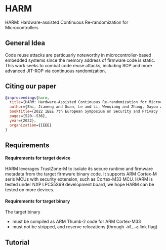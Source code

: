 # HARM
HARM: Hardware-assisted Continuous Re-randomization for Microcontrollers

## General Idea

Code reuse attacks are particuarly noteworthy in microcontroller-based embedded systems since the memory address of firmware code is static. This work seeks to combat code reuse attacks, including ROP and more advanced JIT-ROP via continuous randomization.

## Citing our paper
```bibtex
@inproceedings{harm,
  title={HARM: Hardware-Assisted Continuous Re-randomization for Microcontrollers},
  author={Shi, Jiameng and Guan, Le and Li, Wenqiang and Zhang, Dayou and Chen, Ping and Zhang, Ning},
  booktitle={2022 IEEE 7th European Symposium on Security and Privacy (EuroS\&P)},
  pages={520--536},
  year={2022},
  organization={IEEE}
}
```

## Requirements

#### Requirements for target device

HARM leverages TrustZone-M to isolate its secure runtime and firmware metadata from the target firmware binary code. It supports ARM Cortex-M seris MCUs with security extension, such as Cortex-M33 MCU. HARM is tested under NXP LPC55S69 development board, we hope HARM can be tested on more devices.

#### Requirements for target binary

The target binary

* must be compiled as ARM Thumb-2 code for ARM Cortex-M33
* must not be stripped, and reserve relocations (through `-Wl,-q` link flag)

## Tutorial



